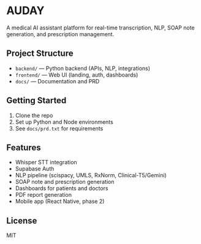 # AUDAY

A medical AI assistant platform for real-time transcription, NLP, SOAP note generation, and prescription management.

## Project Structure
- `backend/` — Python backend (APIs, NLP, integrations)
- `frontend/` — Web UI (landing, auth, dashboards)
- `docs/` — Documentation and PRD

## Getting Started
1. Clone the repo
2. Set up Python and Node environments
3. See `docs/prd.txt` for requirements

## Features
- Whisper STT integration
- Supabase Auth
- NLP pipeline (scispacy, UMLS, RxNorm, Clinical-T5/Gemini)
- SOAP note and prescription generation
- Dashboards for patients and doctors
- PDF report generation
- Mobile app (React Native, phase 2)

## License
MIT
